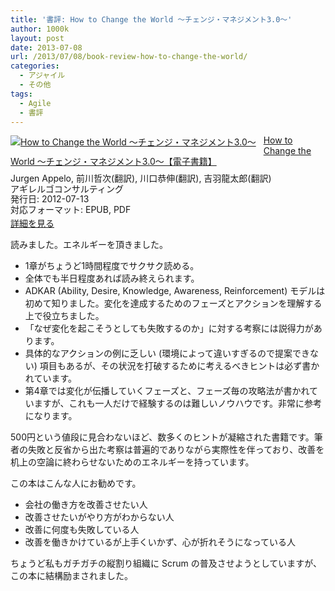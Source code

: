 ```yaml
---
title: '書評: How to Change the World 〜チェンジ・マネジメント3.0〜'
author: 1000k
layout: post
date: 2013-07-08
url: /2013/07/08/book-review-how-to-change-the-world/
categories:
  - アジャイル
  - その他
tags:
  - Agile
  - 書評
---
```

<div class="amazlet-box" style="margin-bottom:0px;"><div class="amazlet-image" style="float:left;margin:0px 12px 1px 0px;"><a href="http://tatsu-zine.com/books/howtochangetheworld" name="amazletlink" target="_blank"><img src="http://tatsu-zine.com/images/books/38/cover_s.jpg" alt="How to Change the World  〜チェンジ・マネジメント3.0〜" title="How to Change the World  〜チェンジ・マネジメント3.0〜" style="border: none;" /></a></div><div class="amazlet-info" style="line-height:120%;margin-bottom:10px"><div class="amazlet-name" style="margin-bottom:10px;line-height:120%"><a href="http://tatsu-zine.com/books/howtochangetheworld" name="amazletlink" target="_blank">How to Change the World  〜チェンジ・マネジメント3.0〜【電子書籍】</a></div><div class="amazlet-detail">Jurgen Appelo, 前川哲次(翻訳), 川口恭伸(翻訳), 吉羽龍太郎(翻訳)<br />アギレルゴコンサルティング<br />発行日: 2012-07-13<br />対応フォーマット: EPUB, PDF<br /></div><div class="amazlet-sub-info" style="float:left;"><div class="amazlet-link" style="margin-top:5px"><a href="http://tatsu-zine.com/books/howtochangetheworld" name="amazletlink" target="_blank">詳細を見る</a></div></div></div><div class="amazlet-footer" style="clear:left"></div></div>


読みました。エネルギーを頂きました。

<!--more-->

  * 1章がちょうど1時間程度でサクサク読める。
  * 全体でも半日程度あれば読み終えられます。
  * ADKAR (Ability, Desire, Knowledge, Awareness, Reinforcement) モデルは初めて知りました。変化を達成するためのフェーズとアクションを理解する上で役立ちました。
  * 「なぜ変化を起こそうとしても失敗するのか」に対する考察には説得力があります。
  * 具体的なアクションの例に乏しい (環境によって違いすぎるので提案できない) 項目もあるが、その状況を打破するために考えるべきヒントは必ず書かれています。
  * 第4章では変化が伝播していくフェーズと、フェーズ毎の攻略法が書かれていますが、これも一人だけで経験するのは難しいノウハウです。非常に参考になります。

500円という値段に見合わないほど、数多くのヒントが凝縮された書籍です。筆者の失敗と反省から出た考察は普遍的でありながら実際性を伴っており、改善を机上の空論に終わらせないためのエネルギーを持っています。

この本はこんな人にお勧めです。

  * 会社の働き方を改善させたい人
  * 改善させたいがやり方がわからない人
  * 改善に何度も失敗している人
  * 改善を働きかけているが上手くいかず、心が折れそうになっている人

ちょうど私もガチガチの縦割り組織に Scrum の普及させようとしていますが、この本に結構励まされました。